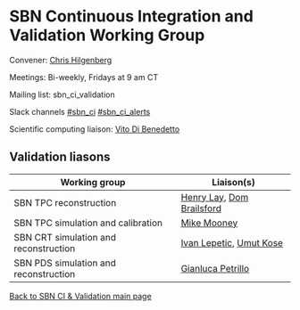 # SBN Continuous Integration and Validation Working Group

Convener: [Chris Hilgenberg](mailto:chilgenb@umn.edu)

Meetings: Bi-weekly, Fridays at 9 am CT

Mailing list: sbn_ci_validation

Slack channels
  [\#sbn_ci](https://shortbaseline.slack.com/archives/C02JCTMAHTP)
  [\#sbn_ci_alerts](https://shortbaseline.slack.com/archives/C01CY1H1CC9)

Scientific computing liaison: [Vito Di Benedetto](mailto:vito@fnal.gov)

## Validation liasons

|       Working group                   |                            Liaison(s)                                                              |
| ------------------------------------- | -------------------------------------------------------------------------------------------------- |
| SBN TPC reconstruction                | [Henry Lay](mailto:h.lay@lancaster.ac.uk), [Dom Brailsford](mailto:d.brailsford@lancaster.ac.uk)   |
| SBN TPC simulation and calibration    | [Mike Mooney](mailto:mrmooney@colostate.edu )                                                      |
| SBN CRT simulation and reconstruction | [Ivan Lepetic](mailto:ivan.lepetic@rutgers.edu), [Umut Kose](mailto:umut.kose@cern.ch)             |
| SBN PDS simulation and reconstruction | [Gianluca Petrillo](mailto:petrillo@slac.stanford.edu)                                             |

[Back to SBN CI & Validation main page](/sbn/sbnci_wiki/sbnci_main)

